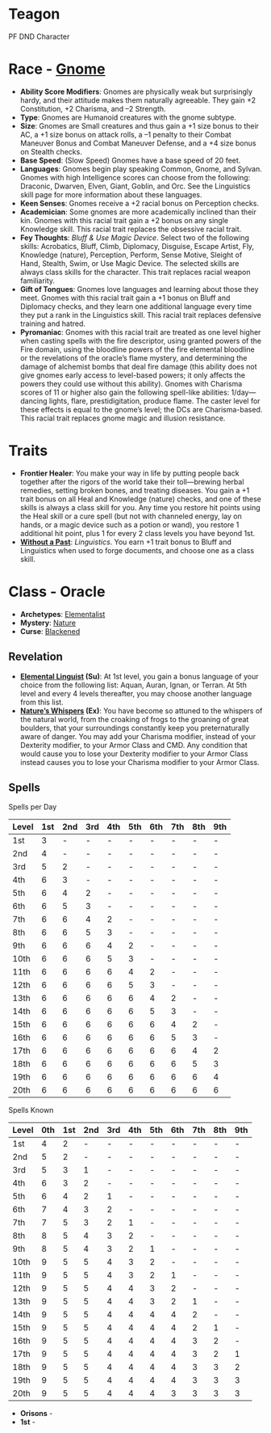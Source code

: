 # Teagon
PF DND Character

# Race - [Gnome](https://www.d20pfsrd.com/races/core-races/gnome/)
* **Ability Score Modifiers**: Gnomes are physically weak but surprisingly hardy, and their attitude makes them naturally agreeable. They gain +2 Constitution, +2 Charisma, and –2 Strength.
* **Type**: Gnomes are Humanoid creatures with the gnome subtype.
* **Size**: Gnomes are Small creatures and thus gain a +1 size bonus to their AC, a +1 size bonus on attack rolls, a –1 penalty to their Combat Maneuver Bonus and Combat Maneuver Defense, and a +4 size bonus on Stealth checks.
* **Base Speed**: (Slow Speed) Gnomes have a base speed of 20 feet.
* **Languages**: Gnomes begin play speaking Common, Gnome, and Sylvan. Gnomes with high Intelligence scores can choose from the following: Draconic, Dwarven, Elven, Giant, Goblin, and Orc. See the Linguistics skill page for more information about these languages.
* **Keen Senses**: Gnomes receive a +2 racial bonus on Perception checks. 
* **Academician**: Some gnomes are more academically inclined than their kin. Gnomes with this racial trait gain a +2 bonus on any single Knowledge skill. This racial trait replaces the obsessive racial trait.
* **Fey Thoughts**: *Bluff & Use Magic Device*. Select two of the following skills: Acrobatics, Bluff, Climb, Diplomacy, Disguise, Escape Artist, Fly, Knowledge (nature), Perception, Perform, Sense Motive, Sleight of Hand, Stealth, Swim, or Use Magic Device. The selected skills are always class skills for the character. This trait replaces racial weapon familiarity.
* **Gift of Tongues**: Gnomes love languages and learning about those they meet. Gnomes with this racial trait gain a +1 bonus on Bluff and Diplomacy checks, and they learn one additional language every time they put a rank in the Linguistics skill. This racial trait replaces defensive training and hatred.
* **Pyromaniac**: Gnomes with this racial trait are treated as one level higher when casting spells with the fire descriptor, using granted powers of the Fire domain, using the bloodline powers of the fire elemental bloodline or the revelations of the oracle’s flame mystery, and determining the damage of alchemist bombs that deal fire damage (this ability does not give gnomes early access to level-based powers; it only affects the powers they could use without this ability). Gnomes with Charisma scores of 11 or higher also gain the following spell-like abilities: 1/day—dancing lights, flare, prestidigitation, produce flame. The caster level for these effects is equal to the gnome’s level; the DCs are Charisma-based. This racial trait replaces gnome magic and illusion resistance.
# Traits
* **Frontier Healer**: You make your way in life by putting people back together after the rigors of the world take their toll—brewing herbal remedies, setting broken bones, and treating diseases. You gain a +1 trait bonus on all Heal and Knowledge (nature) checks, and one of these skills is always a class skill for you. Any time you restore hit points using the Heal skill or a cure spell (but not with channeled energy, lay on hands, or a magic device such as a potion or wand), you restore 1 additional hit point, plus 1 for every 2 class levels you have beyond 1st.
* **[Without a Past](https://www.d20pfsrd.com/traits/social-traits/without-a-past/)**: *Linguistics*. You earn +1 trait bonus to Bluff and Linguistics when used to forge documents, and choose one as a class skill.
# Class - Oracle
* **Archetypes**: [Elementalist](https://www.d20pfsrd.com/classes/base-classes/oracle/archetypes/paizo-oracle-archetypes/elementalist-oracle)
* **Mystery**: [Nature](https://www.d20pfsrd.com/classes/base-classes/oracle/mysteries/paizo-oracle-mysteries/nature/)
* **Curse**: [Blackened](https://www.d20pfsrd.com/classes/base-classes/Oracle/oracle-curses/#Blackened)
## Revelation
* **[Elemental Linguist](https://www.d20pfsrd.com/classes/base-classes/oracle/archetypes/paizo-oracle-archetypes/elementalist-oracle) (Su)**: At 1st level, you gain a bonus language of your choice from the following list: Aquan, Auran, Ignan, or Terran. At 5th level and every 4 levels thereafter, you may choose another language from this list.
* **[Nature’s Whispers](https://www.d20pfsrd.com/classes/base-classes/oracle/mysteries/paizo-oracle-mysteries/nature/) (Ex)**: You have become so attuned to the whispers of the natural world, from the croaking of frogs to the groaning of great boulders, that your surroundings constantly keep you preternaturally aware of danger. You may add your Charisma modifier, instead of your Dexterity modifier, to your Armor Class and CMD. Any condition that would cause you to lose your Dexterity modifier to your Armor Class instead causes you to lose your Charisma modifier to your Armor Class.
## Spells
Spells per Day

| Level | 1st | 2nd | 3rd | 4th | 5th | 6th | 7th | 8th | 9th |
|---|---|---|---|---|---|---|---|---|---|
| 1st | 3 | - | - | - | - | - | - | - | - |
| 2nd | 4 | - | - | - | - | - | - | - | - |
| 3rd | 5 | 2 | - | - | - | - | - | - | - |
| 4th | 6 | 3 | - | - | - | - | - | - | - |
| 5th | 6 | 4 | 2 | - | - | - | - | - | - |
| 6th | 6 | 5 | 3 | - | - | - | - | - | - |
| 7th | 6 | 6 | 4 | 2 | - | - | - | - | - |
| 8th | 6 | 6 | 5 | 3 | - | - | - | - | - |
| 9th | 6 | 6 | 6 | 4 | 2 | - | - | - | - |
| 10th | 6 | 6 | 6 | 5 | 3 | - | - | - | - |
| 11th | 6 | 6 | 6 | 6 | 4 | 2 | - | - | - |
| 12th | 6 | 6 | 6 | 6 | 5 | 3 | - | - | - |
| 13th | 6 | 6 | 6 | 6 | 6 | 4 | 2 | - | - |
| 14th | 6 | 6 | 6 | 6 | 6 | 5 | 3 | - | - |
| 15th | 6 | 6 | 6 | 6 | 6 | 6 | 4 | 2 | - |
| 16th | 6 | 6 | 6 | 6 | 6 | 6 | 5 | 3 | - |
| 17th | 6 | 6 | 6 | 6 | 6 | 6 | 6 | 4 | 2 |
| 18th | 6 | 6 | 6 | 6 | 6 | 6 | 6 | 5 | 3 |
| 19th | 6 | 6 | 6 | 6 | 6 | 6 | 6 | 6 | 4 |
| 20th | 6 | 6 | 6 | 6 | 6 | 6 | 6 | 6 | 6 |

Spells Known

| Level | 0th | 1st | 2nd | 3rd | 4th | 5th | 6th | 7th | 8th | 9th |
|---|---|---|---|---|---|---|---|---|---|---|
| 1st | 4 | 2 | - | - | - | - | - | - | - | - |
| 2nd | 5 | 2 | - | - | - | - | - | - | - | - |
| 3rd | 5 | 3 | 1 | - | - | - | - | - | - | - |
| 4th | 6 | 3 | 2 | - | - | - | - | - | - | - |
| 5th | 6 | 4 | 2 | 1 | - | - | - | - | - | - |
| 6th | 7 | 4 | 3 | 2 | - | - | - | - | - | - |
| 7th | 7 | 5 | 3 | 2 | 1 | - | - | - | - | - |
| 8th | 8 | 5 | 4 | 3 | 2 | - | - | - | - | - |
| 9th | 8 | 5 | 4 | 3 | 2 | 1 | - | - | - | - |
| 10th | 9 | 5 | 5 | 4 | 3 | 2 | - | - | - | - |
| 11th | 9 | 5 | 5 | 4 | 3 | 2 | 1 | - | - | - |
| 12th | 9 | 5 | 5 | 4 | 4 | 3 | 2 | - | - | - |
| 13th | 9 | 5 | 5 | 4 | 4 | 3 | 2 | 1 | - | - |
| 14th | 9 | 5 | 5 | 4 | 4 | 4 | 4 | 2 | - | - |
| 15th | 9 | 5 | 5 | 4 | 4 | 4 | 4 | 2 | 1 | - |
| 16th | 9 | 5 | 5 | 4 | 4 | 4 | 4 | 3 | 2 | - |
| 17th | 9 | 5 | 5 | 4 | 4 | 4 | 4 | 3 | 2 | 1 |
| 18th | 9 | 5 | 5 | 4 | 4 | 4 | 4 | 3 | 3 | 2 |
| 19th | 9 | 5 | 5 | 4 | 4 | 4 | 4 | 3 | 3 | 3 |
| 20th | 9 | 5 | 5 | 4 | 4 | 4 | 3 | 3 | 3 | 3 |




* **Orisons** - 
* **1st** - 